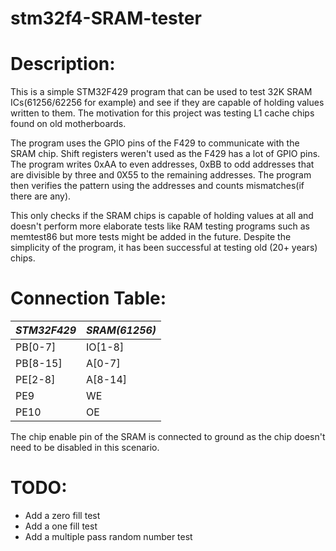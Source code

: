 # stm32f4-SRAM-tester

<h1>Description:</h1>

This is a simple STM32F429 program that can be used to test 32K SRAM ICs(61256/62256 for example) and see if they are capable of holding values written to them. The motivation for this project was testing L1 cache chips found on old motherboards.

The program uses the GPIO pins of the F429 to communicate with the SRAM chip. Shift registers weren't used as the F429 has a lot of GPIO pins. The program writes 0xAA to even addresses, 0xBB to odd addresses that are divisible by three and 0X55 to the remaining addresses. The program then verifies the pattern using the addresses and counts mismatches(if there are any). 

This only checks if the SRAM chips is capable of holding values at all and doesn't perform more elaborate tests like RAM testing programs such as memtest86 but more tests might be added in the future. Despite the simplicity of the program, it has been successful at testing old (20+ years) chips. 

<h1>Connection Table:</h1>

*STM32F429* | *SRAM(61256)*
------------ | -------------
PB[0-7] | IO[1-8]
PB[8-15] | A[0-7]
PE[2-8] | A[8-14]
PE9 | WE
PE10 | OE

The chip enable pin of the SRAM is connected to ground as the chip doesn't need to be disabled in this scenario. 

<h1>TODO:</h1>

- Add a zero fill test
- Add a one fill test
- Add a multiple pass random number test
